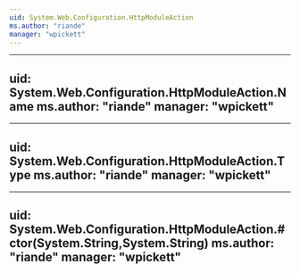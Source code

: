 ```yaml
---
uid: System.Web.Configuration.HttpModuleAction
ms.author: "riande"
manager: "wpickett"
---
```


---
uid: System.Web.Configuration.HttpModuleAction.Name
ms.author: "riande"
manager: "wpickett"
---

---
uid: System.Web.Configuration.HttpModuleAction.Type
ms.author: "riande"
manager: "wpickett"
---

---
uid: System.Web.Configuration.HttpModuleAction.#ctor(System.String,System.String)
ms.author: "riande"
manager: "wpickett"
---
